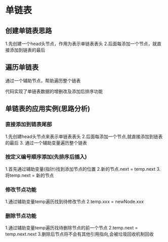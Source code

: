 单链表
==========================
创建单链表思路
--------------------------
1.先创建一个head头节点，作用为表示单链表表头
2.后面每添加一个节点，就直接添加到链表的最后
## 遍历单链表

通过一个辅助节点，帮助遍历整个链表

代码实现了单链表数据的增删改及添加后排序功能

## 单链表的应用实例(思路分析)
### 直接添加到链表尾部
1.先创建head头节点来表示单链表表头
2.后面每添加一个节点,就直接添加到链表的最后
3. 通过一个辅助变量遍历整个链表
### 按定义编号顺序添加(先排序后插入)
1.首先通过辅助变量(指针)找到添加节点的位置
2.新的节点.next = temp.next
3.将temp.next = 新的节点
### 修改节点功能
1.通过辅助变量temp遍历找到待修改节点
2.temp.xxx = newNode.xxx
### 删除节点功能
1.通过辅助变量temp遍历找待删除节点的前一个节点
2.temp.next = temp.next.next
3.删除后节点将不会有其他引用指向,会被垃圾回收机制回收


